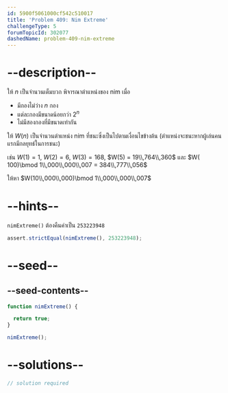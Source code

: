 ```yaml
---
id: 5900f5061000cf542c510017
title: 'Problem 409: Nim Extreme'
challengeType: 5
forumTopicId: 302077
dashedName: problem-409-nim-extreme
---
```


# --description--

ให้ $n$ เป็นจำนวนเต็มบวก พิจารณาตำแหน่งของ nim เมื่อ

- มีกองไม่ว่าง $n$ กอง
- แต่ละกองมีขนาดน้อยกว่า $2^n$
- ไม่มีสองกองที่มีขนาดเท่ากัน

ให้ $W(n)$ เป็นจำนวนตำแหน่ง nim ที่ชนะซึ่งเป็นไปตามเงื่อนไขข้างต้น (ตำแหน่งจะชนะหากผู้เล่นคนแรกมีกลยุทธ์ในการชนะ)

เช่น $W(1) = 1$, $W(2) = 6$, $W(3) = 168$, $W(5) = 19\\,764\\,360$ และ $W( 100)\bmod 1\\,000\\,000\\,007 = 384\\,777\\,056$

ให้หา $W(10\\,000\\,000)\bmod 1\\,000\\,000\\,007$

# --hints--

`nimExtreme()` ต้องคืนค่าเป็น `253223948`

```js
assert.strictEqual(nimExtreme(), 253223948);
```

# --seed--

## --seed-contents--

```js
function nimExtreme() {

  return true;
}

nimExtreme();
```

# --solutions--

```js
// solution required
```
